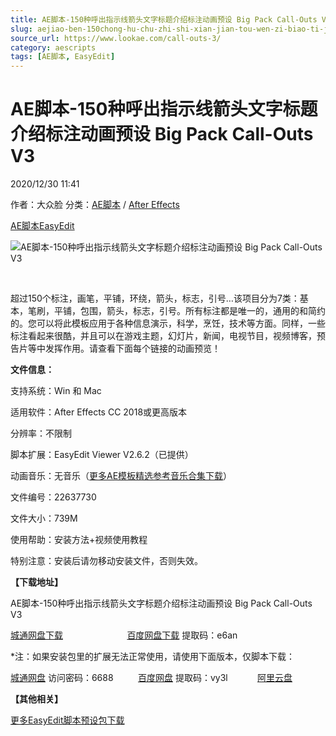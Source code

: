 ```yaml
---
title: AE脚本-150种呼出指示线箭头文字标题介绍标注动画预设 Big Pack Call-Outs V3
slug: aejiao-ben-150chong-hu-chu-zhi-shi-xian-jian-tou-wen-zi-biao-ti-jie-shao-biao-zhu-dong-hua-yu-she-big-pack-call-outs-v3
source_url: https://www.lookae.com/call-outs-3/
category: aescripts
tags: [AE脚本, EasyEdit]
---
```

# AE脚本-150种呼出指示线箭头文字标题介绍标注动画预设 Big Pack Call-Outs V3

2020/12/30 11:41

作者：大众脸
分类：[AE脚本](https://www.lookae.com/after-effects/aescripts/) / [After Effects](https://www.lookae.com/after-effects/)

[AE脚本](https://www.lookae.com/tag/ae%e8%84%9a%e6%9c%ac/)[EasyEdit](https://www.lookae.com/tag/easyedit/)

![AE脚本-150种呼出指示线箭头文字标题介绍标注动画预设 Big Pack Call-Outs V3](https://www.lookae.com/wp-content/uploads/2020/12/Big-Pack-Call-Outs.jpg "AE脚本-150种呼出指示线箭头文字标题介绍标注动画预设 Big Pack Call-Outs V3-LookAE.com")

[﻿﻿﻿](https://cloud.video.taobao.com//play/u/705956171/p/1/e/6/t/1/293314306821.mp4)

超过150个标注，画笔，平铺，环绕，箭头，标志，引号…该项目分为7类：基本，笔刷，平铺，包围，箭头，标志，引号。所有标注都是唯一的，通用的和简约的。您可以将此模板应用于各种信息演示，科学，烹饪，技术等方面。同样，一些标注看起来很酷，并且可以在游戏主题，幻灯片，新闻，电视节目，视频博客，预告片等中发挥作用。请查看下面每个链接的动画预览！

**文件信息：**

支持系统：Win 和 Mac

适用软件：After Effects CC 2018或更高版本

分辨率：不限制

脚本扩展：EasyEdit Viewer V2.6.2（已提供）

动画音乐：无音乐（[更多AE模板精选参考音乐合集下载](https://item.taobao.com/item.htm?spm=a1z10.1.w4004-2793089344.4.MUvxbV&id=37289930486)）

文件编号：22637730

文件大小：739M

使用帮助：安装方法+视频使用教程

特别注意：安装后请勿移动安装文件，否则失效。

**【下载地址】**

AE脚本-150种呼出指示线箭头文字标题介绍标注动画预设 Big Pack Call-Outs V3

[城通网盘下载](https://089u.com/file/680462-477726092)                          [百度网盘下载](https://pan.baidu.com/s/1HsfwVAQxCMqGr8VQhNgvxQ) 提取码：e6an

\*注：如果安装包里的扩展无法正常使用，请使用下面版本，仅脚本下载：

[城通网盘](https://url62.ctfile.com/f/680462-529993230-55f441) 访问密码：6688          [百度网盘](https://pan.baidu.com/s/1a-maZf7hMq3ugnaI_EBNkg) 提取码：vy3l            [阿里云盘](https://www.aliyundrive.com/s/HqfsE7WrFWq)

**【其他相关】**

[更多EasyEdit脚本预设包下载](https://www.lookae.com/tag/easyedit/)
